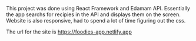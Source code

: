 This project was done using React Framework and Edamam API. Essentially the app searchs for recipies in the API and displays them on the screen. Website is also responsive, had to spend a lot of time figuring out the css. 

The url for the site is https://foodies-app.netlify.app
